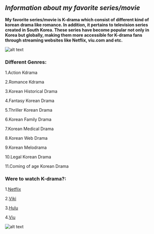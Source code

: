 ## *Information about my favorite series/movie*
**My favorite series/movie is K-drama which consist of different kind of korean drama like romance. In addition, it pertains to television series created in South Korea. These series have become popular not only in Korea but globally, making them more accessible for K-drama fans through streaming websites like Netflix, viu.com and etc.**

![alt text](https://www.boredpanda.com/blog/wp-content/uploads/2021/11/fb_image_619cdf099b8f0-png__700.jpg)
### Different Genres:
1.Action Kdrama

2.Romance Kdrama

3.Korean Historical Drama

4.Fantasy Korean Drama

5.Thriller Korean Drama

6.Korean Family Drama

7.Korean Medical Drama

8.Korean Web Drama

9.Korean Melodrama

10.Legal Korean Drama

11.Coming of age Korean Drama

### Were to watch K-drama?: 
1.[Netflix](https://www.netflix.com/ph-en/)

2.[Viki](https://www.viki.com/)
   
3.[Hulu](https://www.hulu.com/welcome?orig_referrer=https%3A%2F%2Fwww.google.com%2F)
   
4.[Viu](https://www.viu.com/ott/ph)

![alt text](https://litdarlings.com/wp-content/uploads/2022/11/Richboypoorgirlkdramas-scaled.webp)















 
